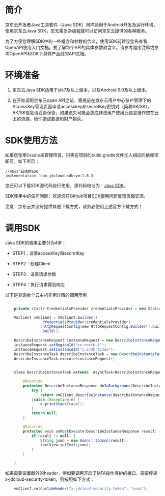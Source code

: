 
# 简介 #

京东云开发者Java工具套件（Java SDK）同样适用于Android开发及运行环境。使用京东云Java SDK，您无需复杂编程就可以访问京东云提供的各种服务。 

为了方便您理解SDK中的一些概念和参数的含义，使用SDK前建议您先查看OpenAPI使用入门文档。要了解每个API的具体参数和含义，请参考程序注释或参考OpenAPI&SDK下具体产品线的API文档。


# 环境准备 #

1. 京东云Java SDK适用于jdk7及以上版本，以及Android 5.0及以上版本。

2. 在开始调用京东云open API之前，需提前在京东云用户中心账户管理下的AccessKey管理页面申请accesskey和secretKey密钥对（简称AK/SK）。AK/SK信息请妥善保管，如果遗失可能会造成非法用户使用此信息操作您在云上的资源，给你造成数据和财产损失。



# SDK使用方法 #

如果您使用Gradle来管理项目，只需在项目的build.gradle文件加入相应的依赖项即可，如下所示：

    //对应产品线的SDK
    implementation 'com.jdcloud.sdk:vm:1.0.3'

您还可以下载SDK源代码自行使用，源代码地址为：[Java SDK](https://github.com/jdcloud-api/jdcloud-sdk-java)。

SDK使用中的任何问题，欢迎您在Github项目[SDK使用问题反馈页面](https://github.com/jdcloud-api/jdcloud-sdk-java/issues)交流。

注意：京东云并没有提供其他下载方式，请务必使用上述官方下载方式！

 

# 调用SDK #

Java SDK的调用主要分为4步：

- STEP1：设置accessKey和secretKey

- STEP2：创建Client

- STEP3：设置请求参数

- STEP4：执行请求得到响应

以下是查询单个云主机实例详情的调用示例

```Java

    private static CredentialsProvider credentialsProvider = new StaticCredentialsProvider("ak", "sk");

    VmClient vmClient = VmClient.builder()
                .credentialsProvider(credentialsProvider)
                .httpRequestConfig(new HttpRequestConfig.Builder().build())
                .build();
                
    DescribeInstanceRequest instanceRequest = new DescribeInstanceRequest();
    instanceRequest.setRegionId("cn-north-1");
    instanceRequest.setInstanceId("i-274krai3dw");
    DescribeInstanceTask describeInstanceTask = new DescribeInstanceTask();
    describeInstanceTask.execute(instanceRequest);
        
    
    class DescribeInstanceTask extends  AsyncTask<DescribeInstanceRequest, Integer, DescribeInstanceResponse>{

        @Override
        protected DescribeInstanceResponse doInBackground(DescribeInstanceRequest... describeInstanceRequests) {
            try {
                return vmClient.describeInstance(describeInstanceRequests[0]);
            }catch (Exception e) {
                e.printStackTrace();
            }
            return null;
        }

        @Override
        protected void onPostExecute(DescribeInstanceResponse result) {
            if(result != null) {
                String json = new Gson().toJson(result);
                textView.setText(json);
            }
        }

    }
```
如果需要设置额外的header，例如要调用开启了MFA操作保护的接口，需要传递x-jdcloud-security-token，则按照如下方式：
```Java
	vmClient.setCustomHeader("x-jdcloud-security-token", "xxxx");
	
```
